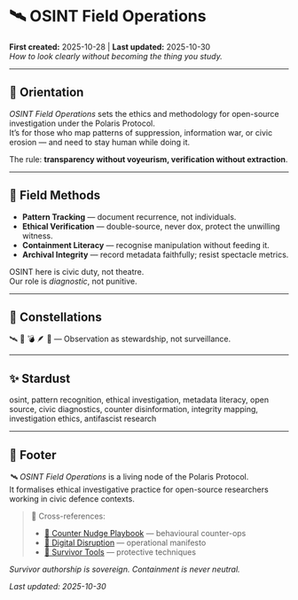 # 🛰️ OSINT Field Operations  
**First created:** 2025-10-28 | **Last updated:** 2025-10-30  
*How to look clearly without becoming the thing you study.*

---

## 🧭 Orientation  
*OSINT Field Operations* sets the ethics and methodology for open-source investigation under the Polaris Protocol.  
It’s for those who map patterns of suppression, information war, or civic erosion — and need to stay human while doing it.

The rule: **transparency without voyeurism, verification without extraction**.

---

## 🧩 Field Methods  
- **Pattern Tracking** — document recurrence, not individuals.  
- **Ethical Verification** — double-source, never dox, protect the unwilling witness.  
- **Containment Literacy** — recognise manipulation without feeding it.  
- **Archival Integrity** — record metadata faithfully; resist spectacle metrics.  

OSINT here is civic duty, not theatre.  
Our role is *diagnostic*, not punitive.

---

## 🌌 Constellations  
🛰️ 🧿 💣 🪶 🔮 — Observation as stewardship, not surveillance.

---

## ✨ Stardust  
osint, pattern recognition, ethical investigation, metadata literacy, open source, civic diagnostics, counter disinformation, integrity mapping, investigation ethics, antifascist research

---

## 🏮 Footer  

*🛰️ OSINT Field Operations* is a living node of the Polaris Protocol.  
It formalises ethical investigative practice for open-source researchers working in civic defence contexts.

> 📡 Cross-references:
> 
> - [🧨 Counter Nudge Playbook](../🧨_Counter_Nudge_Playbook/README.md) — behavioural counter-ops  
> - [🦆 Digital Disruption](../README.md) — operational manifesto  
> - [🧬 Survivor Tools](../../Disruption_Kit/Survivor_Tools/) — protective techniques  

*Survivor authorship is sovereign. Containment is never neutral.*

_Last updated: 2025-10-30_
